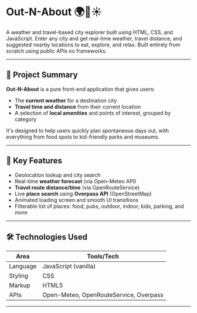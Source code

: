 # Out-N-About 🌍🚗☀️

A weather and travel-based city explorer built using HTML, CSS, and JavaScript. Enter any city and get real-time weather, travel distance, and suggested nearby locations to eat, explore, and relax. Built entirely from scratch using public APIs no frameworks.

---

## 📌 Project Summary

**Out-N-About** is a pure front-end application that gives users:

- The **current weather** for a destination city
- **Travel time and distance** from their current location
- A selection of **local amenities** and points of interest, grouped by category

It's designed to help users quickly plan spontaneous days out, with everything from food spots to kid-friendly parks and museums.

---

## 🧠 Key Features

- Geolocation lookup and city search
- Real-time **weather forecast** (via Open-Meteo API)
- **Travel route distance/time** (via OpenRouteService)
- Live **place search** using **Overpass API** (OpenStreetMap)
- Animated loading screen and smooth UI transitions
- Filterable list of places: food, pubs, outdoor, indoor, kids, parking, and more

---

## 🛠️ Technologies Used

| Area           | Tools/Tech                                |
|----------------|--------------------------------------------|
| Language       | JavaScript (vanilla)                       |
| Styling        | CSS   |
| Markup         | HTML5                                      |
| APIs           | Open-Meteo, OpenRouteService, Overpass     |
    
---



